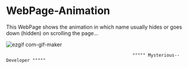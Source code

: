 # WebPage-Animation

This WebPage shows the animation in which name usually hides or goes down (hidden) on scrolling the page...




![ezgif com-gif-maker](https://user-images.githubusercontent.com/68477862/116157542-c87bcc00-a70a-11eb-8796-9552d962feb2.gif)







                                                    """"" Mysterious-- Developer """""
